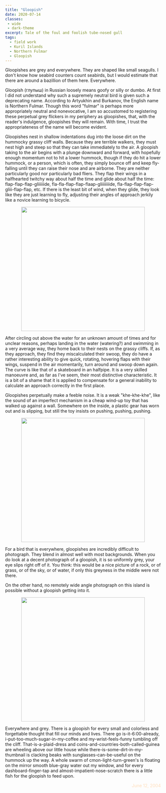 ```yaml
---
title: "Gloopish"
date: 2020-07-14
classes: 
 - wide
 - dark-theme
excerpt: Tale of the foul and foolish tube-nosed gull
tags:
  - field work
  - Kuril Islands
  - Northern Fulmar
  - Gloopish
---
```


<!--
<body bgcolor="black" marginheight="50" marginwidth="60" topmargin="0" leftmargin="10" rightmargin="10">
<font face="Courier" color="#99EEDD" size="3">
--> 


Gloopishes are grey and everywhere. They are shaped like small seagulls.  I don't know how seabird counters count seabirds, but I would estimate that there are around a bazillion of them here.  Everywhere.

Gloopish (глупыш) in Russian loosely means goofy or silly or dumbo.  At first I did not understand why such a supremely neutral bird is given such a deprecating name.  According to Artyukhin and Burkanov, the English name is Northern Fulmar.  Though this word "fulmar" is perhaps more appropriately neutral and nonevocative, I am so accustomed to registering these perpetual grey flickers in my periphery as gloopishes, that, with the reader's indulgence, gloopishes they will remain.  With time, I trust the appropriateness of the name will become evident.  

Gloopishes nest in shallow indentations dug into the loose dirt on the hummocky grassy cliff walls.  Because they are terrible walkers, they must nest high and steep so that they can take immediately to the air.  A gloopish taking to the air begins with a plunge downward and forward, with hopefully enough momentum not to hit a lower hummock, though if they do hit a lower hummock, or a person, which is often, they simply bounce off and keep fly-falling until they can raise their nose and are airborne.  They are neither particularly good nor particularly bad fliers.  They flap their wings in a halfhearted twitchy way about half the time and glide about half the time: flap-flap-flap-gliiiiiide, fla-fla-flap-flap-flaap-gliiiiiiiide, fla-flap-flap-flap-gliii-flap-flap, etc.  If there is the least bit of wind, when they glide, they look like they are just learning to fly, adjusting their angles of approach jerkily like a novice learning to bicycle.  

<center>
<img align="center" border="0" src="../../assets/post04_gloopish/GloopishInFlight.jpg" width="400" >
</center>



After circling out above the water for an unknown amount of times and for unclear reasons, perhaps landing in the water (watering?) and swimming in a very average way, they home back to their nests on the grassy cliffs.  If, as they approach, they find they miscalculated their swoop, they do have a rather interesting ability to give quick, rotating, hovering flaps with their wings, suspend in the air momentarily, turn around and swoop down again.  The curve is like that of a skateboard in an halfpipe.  It is a very skilled manoeuvre and, as far as I've seem, their most distinctive characteristic.  It is a bit of a shame that it is applied to compensate for a general inability to calculate an approach correctly in the first place.



Gloopishes perpetually make a feeble noise.  It is a weak "khe-khe-khe", like the sound of an imperfect mechanism in a cheap wind-up toy that has walked up against a wall.  Somewhere on the inside, a plastic gear has worn out and is slipping, but still the toy insists on pushing, pushing, pushing.  

<center>
<img align="center" border="0" src="../../assets/post04_gloopish/GloopishInNestCropped.jpg" width="400" >
</center>


For a bird that is everywhere, gloopishes are incredibly difficult to photograph.  They blend in almost well with most backgrounds.  When you do look at a decent photograph of a gloopish, it is so uniformly grey, your eye slips right off of it.  You think: this would be a nice picture of a rock, or of grass, or of the sky, or of water, if only this greyness in the middle were not there. 


 On the other hand, no remotely wide angle photograph on this island is possible without a gloopish getting into it.  



<center>
<img align="center" border="0" src="../../assets/post04_gloopish/GreyOnGrey.jpg" width="400" >
</center>




Everywhere and grey.  There is a gloopish for every small and colorless and forgettable thought  that fill our minds and lives.  There go is-it-6:00-already, i-put-too-much-sugar-in-my-coffee and my-wrist-feels-funny tumbling off the cliff. That-is-a-plaid-dress and coins-and-countries-both-called-guinea are wheeling above our little house while there-is-some-dirt-in-my-thumbnail is clacking beaks with sunglasses-can-be-useful on the hummock up the way.  A whole swarm of cmon-light-turn-green's is floating on the mirror smooth blue-gray water out my window, and for every dashboard-finger-tap and almost-impatient-nose-scratch there is a little fish for the gloopish to feed upon.



<div align = right><font color="#FFDDBB">  June 12, 2004 </div>